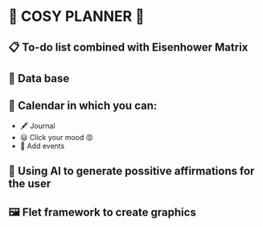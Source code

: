 # 🎀 COSY PLANNER 🎀
## 📋 To-do list combined with Eisenhower Matrix
## 🧮 Data base
## 📅 Calendar in which you can: 
* 🖋️ Journal
* 😃 Click your mood 😡
* 🎉 Add events
## 🤖 Using AI to generate possitive affirmations for the user
## 🖼️ Flet framework to create graphics

